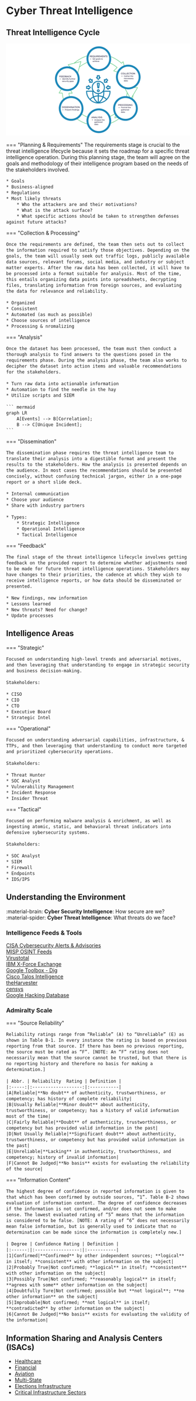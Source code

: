 # Cyber Threat Intelligence

## Threat Intelligence Cycle

![threat-intelligence-cycle](../static/images/threat-intelligence-cycle.png)

=== "Planning & Requirements"
    The requirements stage is crucial to the threat intelligence lifecycle because it sets the roadmap for a specific threat intelligence operation. During this planning stage, the team will agree on the goals and methodology of their intelligence program based on the needs of the stakeholders involved.

    * Goals
    * Business-aligned
    * Regulations
    * Most likely threats
        * Who the attackers are and their motivations?
        * What is the attack surface?
        * What specific actions should be taken to strengthen defenses against future attacks?

=== "Collection & Processing"

    Once the requirements are defined, the team then sets out to collect the information required to satisfy those objectives. Depending on the goals, the team will usually seek out traffic logs, publicly available data sources, relevant forums, social media, and industry or subject matter experts. After the raw data has been collected, it will have to be processed into a format suitable for analysis. Most of the time, this entails organizing data points into spreadsheets, decrypting files, translating information from foreign sources, and evaluating the data for relevance and reliability.

    * Organized
    * Consistent
    * Automated (as much as possible)
    * Choose sources of intelligence
    * Processing & nromalizing

=== "Analysis"

    Once the dataset has been processed, the team must then conduct a thorough analysis to find answers to the questions posed in the requirements phase. During the analysis phase, the team also works to decipher the dataset into action items and valuable recommendations for the stakeholders.

    * Turn raw data into actionable information
    * Automation to find the needle in the hay
    * Utilize scripts and SIEM

    ``` mermaid
    graph LR
        A[Events] --> B[Correlation];
        B --> C[Unique Incident];
    ```

=== "Dissemination"

    The dissemination phase requires the threat intelligence team to translate their analysis into a digestible format and present the results to the stakeholders. How the analysis is presented depends on the audience. In most cases the recommendations should be presented concisely, without confusing technical jargon, either in a one-page report or a short slide deck.

    * Internal communication
    * Choose your audience
    * Share with industry partners

    * Types:
        * Strategic Intelligence
        * Operational Intelligence
        * Tactical Intelligence

=== "Feedback"

    The final stage of the threat intelligence lifecycle involves getting feedback on the provided report to determine whether adjustments need to be made for future threat intelligence operations. Stakeholders may have changes to their priorities, the cadence at which they wish to receive intelligence reports, or how data should be disseminated or presented.

    * New findings, new information
    * Lessons learned
    * New threats? Need for change?
    * Update processes

## Intelligence Areas

=== "Strategic"

    Focused on understanding high-level trends and adversarial motives, and then leveraging that understanding to engage in strategic security and business decision-making.  
      
    Stakeholders:

    * CISO
    * CIO
    * CTO
    * Executive Board
    * Strategic Intel

=== "Operational"

    Focused on understanding adversarial capabilities, infrastructure, & TTPs, and then leveraging that understanding to conduct more targeted and prioritized cybersecurity operations.  
      
    Stakeholders:

    * Threat Hunter
    * SOC Analyst
    * Vulnerability Management
    * Incident Response
    * Insider Threat

=== "Tactical"

    Focused on performing malware analysis & enrichment, as well as ingesting atomic, static, and behavioral threat indicators into defensive sybersecurity systems.  
      
    Stakeholders:
    
    * SOC Analyst
    * SIEM
    * Firewall
    * Endpoints
    * IDS/IPS

## Understanding the Environment

:material-brain: **Cyber Security Intelligence**: How secure are we?  
:material-spider: **Cyber Threat Intelligence**: What threats do we face?

### Intelligence Feeds & Tools

[CISA Cybersecurity Alerts & Advisories](https://www.cisa.gov/news-events/cybersecurity-advisories)  
[MISP OSINT Feeds](https://misp-project.org/feeds/)  
[Virustotal](https://www.virustotal.com/gui/home/upload)  
[IBM X-Force Exchange](https://exchange.xforce.ibmcloud.com/)  
[Google Toolbox - Dig](https://toolbox.googleapps.com/apps/dig/)  
[Cisco Talos Intelligence](https://talosintelligence.com/)  
[theHarvester](https://github.com/laramies/theHarvester)  
[censys](https://search.censys.io/search?resource=hosts)  
[Google Hacking Database](https://www.exploit-db.com/google-hacking-database)

### Admiralty Scale

=== "Source Reliability"

    Reliability ratings range from “Reliable” (A) to “Unreliable” (E) as shown in Table B-1. In every instance the rating is based on previous reporting from that source. If there has been no previous reporting, the source must be rated as “F”. [NOTE: An “F” rating does not necessarily mean that the source cannot be trusted, but that there is no reporting history and therefore no basis for making a determination.]

    | Abbr. | Reliability  Rating | Definition |
    |:-----:|:-------------------:|:-----------|
    |A|Reliable|**No doubt** of authenticity, trustworthiness, or competency; has history of complete reliability|
    |B|Usually Reliable|**Minor doubt** about authenticity, trustworthiness, or competency; has a history of valid information most of the time|
    |C|Fairly Reliable|**Doubt** of authenticity, trustworthiness, or competency but has provided valid information in the past|
    |D|Not Usually Reliable|**Significant doubt** about authenticity, trustworthiness, or competency but has provided valid information in the past|
    |E|Unreliable|**Lacking** in authenticity, trustworthiness, and competency; history of invalid information|
    |F|Cannot Be Judged|**No basis** exists for evaluating the reliability of the source|

=== "Information Content"

    The highest degree of confidence in reported information is given to that which has been confirmed by outside sources, “1”. Table B-2 shows evaluation of information content. The degree of confidence decreases if the information is not confirmed, and/or does not seem to make sense. The lowest evaluated rating of “5” means that the information is considered to be false. [NOTE: A rating of “6” does not necessarily mean false information, but is generally used to indicate that no determination can be made since the information is completely new.]

    | Degree | Confidence Rating | Definition |
    |:------:|:-----------------:|:-----------|
    |1|Confirmed|**Confirmed** by other independent sources; **logical** in itself; **consistent** with other information on the subject|
    |2|Probably True|Not confirmed; **logical** in itself; **consistent** with other information on the subject|
    |3|Possibly True|Not confirmed; **reasonably logical** in itself; **agrees with some** other information on the subject|
    |4|Doubtfully Ture|Not confirmed; possible but **not logical**; **no other information** on the subject|
    |5|Improbable|Not confirmed; **not logical** in itself; **contradicted** by other information on the subject|
    |6|Cannot Be Judged|**No basis** exists for evaluating the validity of the information|

## Information Sharing and Analysis Centers (ISACs)

- [Healthcare](https://h-isac.org)
- [Financial](https://fsisac.com)
- [Aviation](https://a-isac.com)
- [Multi-State](https://www.cisecurity.org/ms-isac)
- [Elections Infrastructure](https://www.cisecurity.org/ei-isac)
- [Critical Infrastructure Sectors](https://www.cisa.gov/topics/critical-infrastructure-security-and-resilience/critical-infrastructure-sectors)